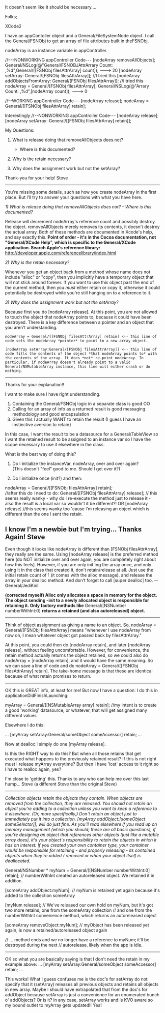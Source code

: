 It doesn't seem like it should be necessary....

Folks; 

XCode2

I have an appContoller object and a General/FileSystemNode object. 
I call the General/FSNObj to get an array of file attributes built in theFSNObj. 

nodeArray is an instance variable in appController. 

    
//---NONWORKING appController Code---
[nodeArray removeAllObjects]; 
General/NSLog(@"General/FSNOBJAttrArrary Count: ,%d",General/[[FSNObj filesAttrArray] count]); ---> 20 
[nodeArray setArray: General/[FSNObj filesAttrArray]]; 
//I tried this     [nodeArray addObjectsFromArray: General/[FSNObj filesAttrArray]]; 
//I tried this      nodeArray = General/[FSNObj filesAttrArray]; 
General/NSLog(@"Arrary Count: ,%d",[nodeArray count]); ---> 0


//--WORKING appController Code---
[nodeArray release]; 
nodeArray = General/[[FSNObj filesAttrArray] retain]; 


Interestingly 
//--NONWORKING appController Code---
[nodeArray release]; 
[nodeArray setArray: General/[[FSNObj filesAttrArray] retain]]; 


My Questions:
1) What is release doing that removeAllObjects does not?
	- Where is this documented?

2) Why is the retain necessary?

3) Why does the assignment work but not the setArray?

Thank-you for your help!
Steve

----

You're missing some details, such as how you create nodeArray in the first place. But I'll try to answer your questions with what you have here.

*1) What is release doing that removeAllObjects does not? - Where is this documented?*

Release will decrement nodeArray's reference count and possibly destroy the object. removeAllObjects merely removes its contents, it doesn't destroy the actual array. Both of these methods are documented in Xcode's help, and say exactly this. **Point of order - it's in the Cocoa documentation, not "General/XCode Help", which is specific to the General/XCode application. Search Apple's reference library:** http://developer.apple.com/referencelibrary/index.html

*2) Why is the retain necessary?*

Whenever you get an object back from a method whose name does not include "alloc" or "copy", then you implicitly have a temporary object that will not stick around forever. If you want to use this object past the end of the current method, then you *must* either retain or copy it, otherwise it could potentially be destroyed while you're still hanging on to a reference to it.

*3) Why does the assignment work but not the setArray?*

Because first you do     [nodeArray release]. At this point, you are not allowed to touch the object that nodeArray points to, because it could have been destroyed. There is a key difference between a pointer and an object that you aren't understanding.

    nodeArray = General/[[FSNObj filesAttrArray] retain] <-- this line of code sets the nodeArray *pointer* to point to a new array object.

    [nodeArray setArray:General/[FSNObj filesAttrArray]] <-- this line of code fills the contents of the object *that nodeArray points to* with the contents of the array. It does *not* re-point nodeArray. In particular, if nodeArray doesn't already point to a valid General/NSMutableArray instance, this line will either crash or do nothing.

----
Thanks for your explanation!!

I want to make sure I have right understanding.

1) Containing the General/FSNObj logic in a separate class is good OO
2) Calling for an array of info as a returned result is good messaging methodology and good encapsulation
3) Given this I actually WANT to retain the result  {I guess I have an instinctive aversion to retain}

In this case, I want the result to be a datasource for a General/TableView so I want the retained result to be assigned to an instance var so I have the scope necessary to use it elsewhere in the class.

What is the best way of doing this?

1) Do I initialize the instanceVar, nodeArray, over and over again?  
(This doesn't "feel" good to me.  Should I get over it?)

2) Do I initialize once (init?) and then:   
    
nodeArray = General/[[FSNObj filesAttrArray] retain];         
//after this do i need to do:
 General/[[FSNObj filesAttrArray] release];  // this seems really wanky - why do I re-execute the method just to release it - also the result is a local var so wouldn't it be different?!
OR
[nodeArray release]                    //this seems wanky too 'cause I'm releasing an object which is different than the one I sent the retain.


I know I'm a newbie but I'm trying...
Thanks Again!
Steve
----
Even though it looks like     nodeArray is different than     [FSN<nowiki/>Obj filesAttrArray], they really are the same. Using     [nodeArray release] is the preferred method here (do NOT initialize over and over again, you are completely right about how this feels). However, if you are only init'ing the array once, and only using it in the class that created it, don't retain/release at all. Just use the initial retain count of 1 (it comes with the     alloc message), and release the array in your     dealloc method. And don't forget to call     [super dealloc] too. --General/JediKnil

**(corrected myself) Alloc only allocates a space in memory for the object. The object sending -init to a newly allocated object is responsible for retaining it. Only factory methods like**     General/[NSNumber numberWithInt:0] **returns a retained (and also autoreleased) object.**

----

Think of object assignment as giving a name to an object. So,     nodeArray = General/[FSNObj filesAttrArray] means "whenever I use nodeArray from now on, I mean whatever object got passed back by     filesAttrArray."

At this point, you could then do     [nodeArray retain], and later     [nodeArray release], without feeling uncomfortable. However, for convenience, the     retain method actually returns the object retained, so we could also do     nodeArray = [nodeArray retain], and it would have the same meaning. So we can save a line of code and do     nodeArray = General/[[FSNObj filesAttrArray] retain]. The take-home message is that these are identical because of what     retain promises to return.

----

OK this is GREAT info, at least for me!  But now I have a question:  I do this in applicationDidFinishLaunching:
    
myArray = General/[[NSMutableArray array] retain];   //my intent is to create a good 'working' datasource, or whatever, that will get assigned many different values


Elsewhere I do this:
    
...
   [myArray setArray:General/someObject someAccessor] retain;
...


Now at dealloc I simply do one [myArray release].

Is this the RIGHT way to do this?  But when all those retains that get executed what happens to the previously retained result?
If this is not right must I release myArray everytime?  But then I have 'lost' access to it right so I have to realloc again, yes?

I'm close to 'getting' this.  Thanks to any who can help me over this last hump...
Steve  (a different Steve than the original Steve)

----

*Collection objects retain the objects they contain. When objects are removed from the collection, they are released. You should not retain an object you're adding to a collection unless you want to keep a reference to it elsewhere. (Or, more specifically,) Don't retain an object just to immediately put it into a collection. [myArray addObject:[someObject someSelector]]; will do just fine. As you'll read elsewhere if you read up on memory management (which you should; these are all basic questions), if you're designing an object that references other objects (just like a mutable array does), it's your object's responsibility to retain the objects in which it has an interest. If you created your own container type, your container would be responsible for retaining - and properly releasing - its contained objects when they're added / removed or when your object itself is deallocated.*

    

General/NSNumber * myNum = General/[[NSNumber numberWithInt:0] retain]; // numberWithInt created an autoreleased object. We retained it in addition.

[someArray addObject:myNum]; // myNum is retained yet again because it's added to the collection someArray

[myNum release]; 
// We've released our own hold on myNum, but it's got two more retains, one from the someArray collection
// and one from the numberWithInt convenience method, which returns an autoreleased object

[someArray removeObject:myNum]; // myObject has been released yet again, is now a retained/autoreleased object again

// ... method ends and we no longer have a reference to myNum; it'll be destroyed during the next
//  autorelease, likely when the app is idle.



----

OK so what you are basically saying is that I don't need the retain in my example above:
...
   [myArray setArray:General/someObject someAccessor] retain;
...

This works!  What I guess confuses me is the doc's for setArray do not specify that it (setArray) releases all previous objects and retains all objects in new array.
Maybe I should have extrapolated that from the doc's for addObject because setArray is just a convenience for an enumerated bunch o' addObjects?  Or is it?
In any case, setArray works and is KVO aware so my bound outlet to myArray gets updated!!  Yea!